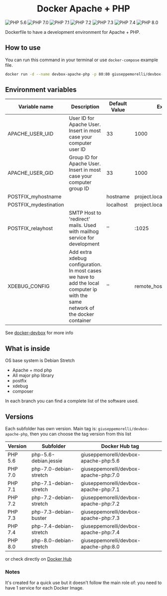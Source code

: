 <h1 align="center">Docker Apache + PHP</h1>

![PHP 5.6](https://github.com/giuseppemorelli/docker-devbox-apache-php/actions/workflows/php-5.6-debian-jessie.yml/badge.svg)
![PHP 7.0](https://github.com/giuseppemorelli/docker-devbox-apache-php/actions/workflows/php-7.0-debian-stretch.yml/badge.svg)
![PHP 7.1](https://github.com/giuseppemorelli/docker-devbox-apache-php/actions/workflows/php-7.1-debian-stretch.yml/badge.svg)
![PHP 7.2](https://github.com/giuseppemorelli/docker-devbox-apache-php/actions/workflows/php-7.2-debian-stretch.yml/badge.svg)
![PHP 7.3](https://github.com/giuseppemorelli/docker-devbox-apache-php/actions/workflows/php-7.3-debian-buster.yml/badge.svg)
![PHP 7.4](https://github.com/giuseppemorelli/docker-devbox-apache-php/actions/workflows/php-7.4-debian-stretch.yml/badge.svg)
![PHP 8.0](https://github.com/giuseppemorelli/docker-devbox-apache-php/actions/workflows/php-8.0-debian-stretch.yml/badge.svg)


Dockerfile to have a development environment for Apache + PHP.

## How to use

You can run this command in your terminal or use `docker-compose` example file.

```bash
docker run -d --name devbox-apache-php -p 80:80 giuseppemorelli/devbox-apache-php:7.4 -v <your html project full path>:/var/www/html/
```

## Environment variables

| Variable name         | Description                                                                                                                           | Default Value | Example                  |
| --------------------- |---------------------------------------------------------------------------------------------------------------------------------------| ------------- | ------------------------ |
| APACHE_USER_UID       | User ID for Apache User. Insert in most case your computer user ID                                                                    | 33            | 1000                     |
| APACHE_USER_GID       | Group ID for Apache User. Insert in most case your computer group ID                                                                  | 33            | 1000                     |
| POSTFIX_myhostname    |                                                                                                                                       | hostname      | project.local            |
| POSTFIX_mydestination |                                                                                                                                       | localhost     | project.local            |
| POSTFIX_relayhost     | SMTP Host to 'redirect' mails. Used with mailhog service for development                                                              | ''            | <mailhog-ip>:1025        |
| XDEBUG_CONFIG         | Add extra xdebug configuration.<br />In most cases we have to add the local computer ip with the same network of the docker container | ''            | remote_host=172.16.244.1 |

See [docker-devbox](https://github.com/giuseppemorelli/docker-devbox) for more info

## What is inside

OS base system is Debian Stretch

- Apache + mod php
- All major php library
- postfix
- xdebug
- composer

In each branch you can find a complete list of the software used.



## Versions

Each subfolder has own version. Main tag is: `giuseppemorelli/devbox-apache-php`, then you can choose the tag version from this list

| Version | Subfolder              | Docker Hub tag                        |
|---------|------------------------|---------------------------------------|
| PHP 5.6 | php-5.6-debian.jessie  | giuseppemorelli/devbox-apache-php:5.6 |
| PHP 7.0 | php-7.0-debian-stretch | giuseppemorelli/devbox-apache-php:7.0 |
| PHP 7.1 | php-7.1-debian-stretch | giuseppemorelli/devbox-apache-php:7.1 |
| PHP 7.2 | php-7.2-debian-stretch | giuseppemorelli/devbox-apache-php:7.2 |
| PHP 7.3 | php-7.3-debian-buster  | giuseppemorelli/devbox-apache-php:7.3 |
| PHP 7.4 | php-7.4-debian-stretch | giuseppemorelli/devbox-apache-php:7.4 |
| PHP 8.0 | php-8.0-debian-stretch | giuseppemorelli/devbox-apache-php:8.0 |

or check directly on [Docker Hub](https://hub.docker.com/repository/docker/giuseppemorelli/devbox-apache-php/tags?page=1&ordering=name)

### Notes

It's created for a quick use but it doesn't follow the main role of: you need to have 1 service for each Docker Image. 
